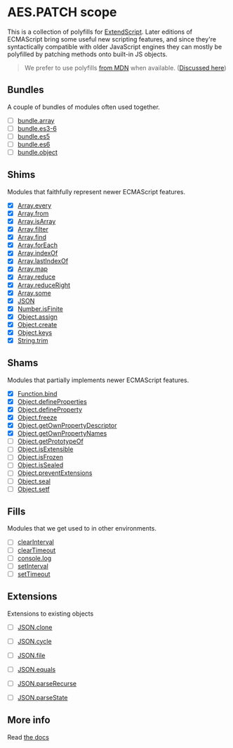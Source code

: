 # AES.PATCH scope
This is a collection of polyfills for [ExtendScript](https://en.wikipedia.org/wiki/ExtendScript). Later editions of ECMAScript bring some useful new scripting features, and since they're syntactically compatible with older JavaScript engines they can mostly be polyfilled by patching methods onto built-in JS objects.

> We prefer to use polyfills [from MDN](https://developer.mozilla.org/en-US/) when available. ([Discussed here](https://github.com/ExtendScript/extendscript-es6-shim/issues/1))

## Bundles
A couple of bundles of modules often used together.

  - [ ] [bundle.array](bundle.array)
  - [ ] [bundle.es3-6](bundle.es3-6)
  - [ ] [bundle.es5](bundle.es5)
  - [ ] [bundle.es6](bundle.es6)
  - [ ] [bundle.object](bundle.object)

## Shims
Modules that faithfully represent newer ECMAScript features.

  - [x] [Array.every](array.every)
  - [x] [Array.from](array.from)
  - [x] [Array.isArray](array.isarray)
  - [x] [Array.filter](array.filter)
  - [x] [Array.find](array.find)
  - [x] [Array.forEach](array.foreach)
  - [x] [Array.indexOf](array.indexof)
  - [x] [Array.lastIndexOf](array.lastindexof)
  - [x] [Array.map](array.map)
  - [x] [Array.reduce](array.reduce)
  - [x] [Array.reduceRight](array.reduceright)
  - [x] [Array.some](array.some)
  - [x] [JSON](json)
  - [x] [Number.isFinite](number.isfinite)
  - [x] [Object.assign](object.assign)
  - [x] [Object.create](object.create)
  - [x] [Object.keys](object.keys)
  - [x] [String.trim](string.trim)

## Shams
Modules that partially implements newer ECMAScript features.

  - [x] [Function.bind](function.bind)
  - [x] [Object.defineProperties](object.defineproperties)
  - [x] [Object.defineProperty](object.defineproperty)
  - [x] [Object.freeze](object.freeze)
  - [x] [Object.getOwnPropertyDescriptor](object.getownpropertydescriptor)
  - [x] [Object.getOwnPropertyNames](object.getownpropertynames)
  - [ ] [Object.getPrototypeOf](object.getprototypeof)
  - [ ] [Object.isExtensible](object.isextensible)
  - [ ] [Object.isFrozen](object.isfrozen)
  - [ ] [Object.isSealed](object.issealed)
  - [ ] [Object.preventExtensions](object.preventrxtensions)
  - [ ] [Object.seal](object.seal)
  - [ ] [Object.setf](object.setf)

## Fills
Modules that we get used to in other environments.

  - [ ] [clearInterval](clearinterval)
  - [ ] [clearTimeout](cleartimeout)
  - [ ] [console.log](console.log)
  - [ ] [setInterval](setinterval)
  - [ ] [setTimeout](settimeout)

## Extensions
Extensions to existing objects

  - [ ] [JSON.clone](json.clone)
  - [ ] [JSON.cycle](json.cycle)
  - [ ] [JSON.file](json.file)
  - [ ] [JSON.equals](json.equals)
  - [ ] [JSON.parseRecurse](json.parserecurse)
  - [ ] [JSON.parseState](json.parsestate)


## More info

Read [the docs](../docs/README.md)


